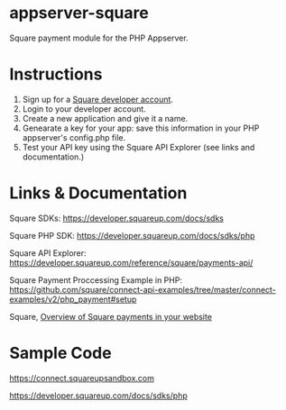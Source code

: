 # appserver-square
Square payment module for the PHP Appserver.


# Instructions
1. Sign up for a [Square developer account](https://squareup.com/signup?v=developers).
2. Login to your developer account.
3. Create a new application and give it a name.
4. Genearate a key for your app: save this information in your PHP appserver's config.php file.
5. Test your API key using the Square API Explorer (see links and documentation.)

# Links & Documentation
Square SDKs: https://developer.squareup.com/docs/sdks

Square PHP SDK: https://developer.squareup.com/docs/sdks/php

Square API Explorer: https://developer.squareup.com/reference/square/payments-api/

Square Payment Proccessing Example in PHP: https://github.com/square/connect-api-examples/tree/master/connect-examples/v2/php_payment#setup

Square, [Overview of Square payments in your website](https://developer.squareup.com/docs/payment-form/overview)


# Sample Code
https://connect.squareupsandbox.com

https://developer.squareup.com/docs/sdks/php
